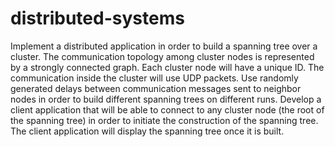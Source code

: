 # distributed-systems
Implement a distributed application in order to build a spanning tree over a cluster.
The communication topology among cluster nodes is represented by a strongly connected graph. Each cluster node will have a unique ID.
The communication inside the cluster will use UDP packets.
Use randomly generated delays between communication messages sent to neighbor nodes in order to build different spanning trees
on different runs.
Develop a client application that will be able to connect to any cluster node (the root of the spanning tree) in order to initiate
the construction of the spanning tree. The client application will display the spanning tree once it is built.
